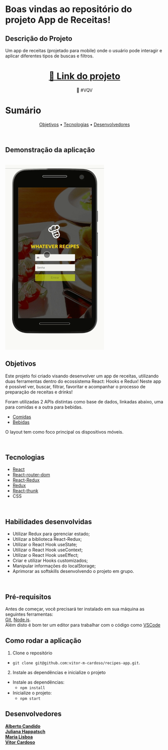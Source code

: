 # Boas vindas ao repositório do projeto App de Receitas!

## Descrição do Projeto

<p>Um app de receitas (projetado para mobile) onde o usuário pode interagir e aplicar diferentes tipos de buscas e filtros.</p>
<h1 align="center">  <a href="https://vitor-m-cardoso.github.io/recipes-app/" target="_blank">🔗 Link do projeto</a>  </h1>  <p align="center">🚀 #VQV</p>


# Sumário
<p align="center">  <a href="#objetivos">Objetivos</a> •  <a href="#tecnologias">Tecnologias</a>  • <a href="#desenvolvedores">Desenvolvedores</a>  </p>
<br/>

## Demonstração da aplicação
<br/>
<img src="./app.gif" />
<br/>

## Objetivos
Este projeto foi criado visando desenvolver um app de receitas, utilizando duas ferramentas dentro do ecossistema React: Hooks e Redux! Neste app é possível ver, buscar, filtrar, favoritar e acompanhar o processo de preparação de receitas e drinks!

Foram utilizadas 2 APIs distintas como base de dados, linkadas abaixo, uma para comidas e a outra para bebidas.

- <a href="https://www.themealdb.com/api.php" target="_blank">Comidas</a>
- <a href="https://www.thecocktaildb.com/api.php" target="_blank">Bebidas</a>

O layout tem como foco principal os dispositivos móveis.

<br/>

## Tecnologias

- <a href="https://pt-br.reactjs.org/docs/getting-started.html" target="_blank">React</a>
- <a href="https://reactrouter.com/web/guides/quick-start" target="_blank">React-router-dom</a>
- <a href="https://react-redux.js.org/" target="_blank">React-Redux</a>
- <a href="https://redux.js.org/" target="_blank">Redux</a>
- <a href="https://www.npmjs.com/package/redux-thunk" target="_blank">React-thunk</a>
- CSS

<br/>

## Habilidades desenvolvidas

- Utilizar Redux para gerenciar estado;
- Utilizar a biblioteca React-Redux;
- Utilizar o React Hook useState;
- Utilizar o React Hook useContext;
- Utilizar o React Hook useEffect;
- Criar e utilizar Hooks customizados;
- Manipular informações do localStorage;
- Aprimorar as softskills desenvolvendo o projeto em grupo.

<br/>

##  Pré-requisitos

Antes de começar, você precisará ter instalado em sua máquina as seguintes ferramentas:  
[Git](https://git-scm.com/), [Node.js](https://nodejs.org/en/).  
Além disto é bom ter um editor para trabalhar com o código como [VSCode](https://code.visualstudio.com/)

## Como rodar a aplicação

1. Clone o repositório
  * `git clone git@github.com:vitor-m-cardoso/recipes-app.git`.
2. Instale as dependências e inicialize o projeto
  * Instale as dependências:
    * `npm install`
  * Inicialize o projeto:
    * `npm start`

## Desenvolvedores

<a href="https://github.com/albertoscandido" target="_blank">**Alberto Candido**</a>
<br />
<a href="https://github.com/juliana-happatsch" target="_blank">**Juliana Happatsch**</a>
<br />
<a href="https://github.com/marialisboa600" target="_blank">**Maria Lisboa**</a>
<br />
<a href="https://github.com/vitor-m-cardoso" target="_blank">**Vitor Cardoso**</a>

